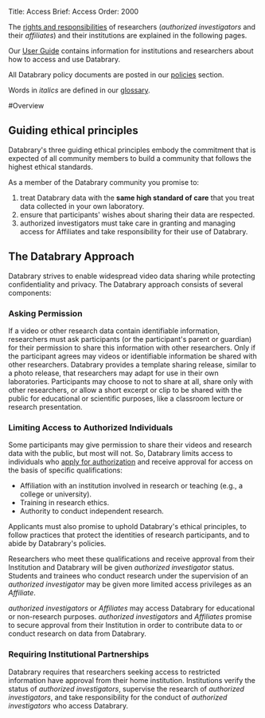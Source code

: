 Title: Access
Brief: Access
Order: 2000

The [rights and responsibilities](|filename|resources/responsibilities.md) of researchers (*authorized investigators* and their *affiliates*) and their institutions are explained in the following pages. 

Our [User Guide](|filename|resources/guide.md) contains information for institutions and researchers about how to access and use Databrary.

All Databrary policy documents are posted in our [policies](|filename|resources/policies.md) section.

Words in *italics* are defined in our [glossary](|filename|resources/policies/definitions.mdi).

#Overview

## Guiding ethical principles

Databrary's three guiding ethical principles embody the commitment that is expected of all community members to build a community that follows the highest ethical standards.

As a member of the Databrary community you promise to:

1. treat Databrary data with the **same high standard of care** that you treat data collected in your own laboratory.
1. ensure that participants' wishes about sharing their data are respected. 
1. authorized investigators must take care in granting and managing access for Affiliates and take responsibility for their use of Databrary.

## The Databrary Approach

Databrary strives to enable widespread video data sharing while protecting confidentiality and privacy. The Databrary approach consists of several components:

### Asking Permission

If a video or other research data contain identifiable information, researchers must ask participants (or the participant's parent or guardian) for their permission to share this information with other researchers. Only if the participant agrees may videos or identifiable information be shared with other researchers. Databrary provides a template sharing release, similar to a photo release, that researchers may adapt for use in their own laboratories. Participants may choose to not to share at all, share only with other researchers, or allow a short excerpt or clip to be shared with the public for educational or scientific purposes, like a classroom lecture or research presentation.

### Limiting Access to Authorized Individuals

Some participants may give permission to share their videos and research data with the public, but most will not. So, Databrary limits access to individuals who [apply for authorization](|filename|guide/investigators/authorization.md) and receive approval for access on the basis of specific qualifications:

- Affiliation with an institution involved in research or teaching (e.g., a college or university).
- Training in research ethics.
- Authority to conduct independent research.

Applicants must also promise to uphold Databrary's ethical principles, to follow practices that protect the identities of research participants, and to abide by Databrary's policies.

Researchers who meet these qualifications and receive approval from their Institution and Databrary will be given *authorized investigator* status. Students and trainees who conduct research under the supervision of an *authorized investigator* may be given more limited access privileges as an *Affiliate*.

*authorized investigators* or *Affiliates* may access Databrary for educational or non-research purposes. *authorized investigators* and *Affiliates* promise to secure approval from their Institution in order to contribute data to or conduct research on data from Databrary. 

### Requiring Institutional Partnerships

Databrary requires that researchers seeking access to restricted information have approval from their home institution. Institutions verify the status of *authorized investigators*, supervise the research of *authorized investigators*, and take responsibility for the conduct of *authorized investigators* who access Databrary.
